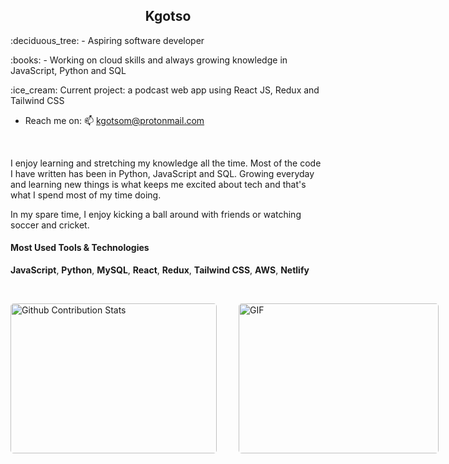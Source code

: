 <h2 align='center'><strong>Kgotso</strong></h2>

<p>:deciduous_tree: -  Aspiring software developer</p>
<p>:books: - Working on cloud skills and always growing knowledge in JavaScript, Python and SQL</p>
<p>:ice_cream: Current project: a podcast web app using React JS, Redux and Tailwind CSS</p>

- Reach me on: 📫 kgotsom@protonmail.com

<br>

<p> I enjoy learning and stretching my knowledge all the time. Most of the code I have written has been in Python, JavaScript and SQL. Growing everyday and learning new things is what keeps me excited about tech and that's what I spend most of my time doing.</p>
<p>In my spare time, I enjoy kicking a ball around with friends or watching soccer and cricket.</p>

<h4>Most Used Tools & Technologies</h4>

**JavaScript**, **Python**, **MySQL**, **React**, **Redux**, **Tailwind CSS**, **AWS**, **Netlify**

</br>
<p style="display: flex; justify-content: space-between;">
<img style="border-radius: 5px; margin-bottom: 5px" alt="Github Contribution Stats" width="330px" height="240px" src="https://github-contribution-stats.vercel.app/api/?username=kgotsosm" />
<img style="border-radius: 5px; margin: 0 0 5px 35px;" alt="GIF" width="320px" height="240px" src="https://miro.medium.com/max/875/1*Urc28sbnORGOW5oyohQ06g.gif" />
</p>
